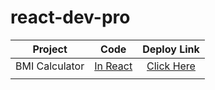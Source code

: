 # react-dev-pro

| Project | Code | Deploy Link |
| :-------:|:-----:|:-----------:|
| BMI Calculator | [In React](https://github.com/pankajsingh016/react-dev-pro/tree/main/06BMICalculator) | [Click Here](https://bmicalculator016.netlify.app/)|
| |[]() |[]()|
